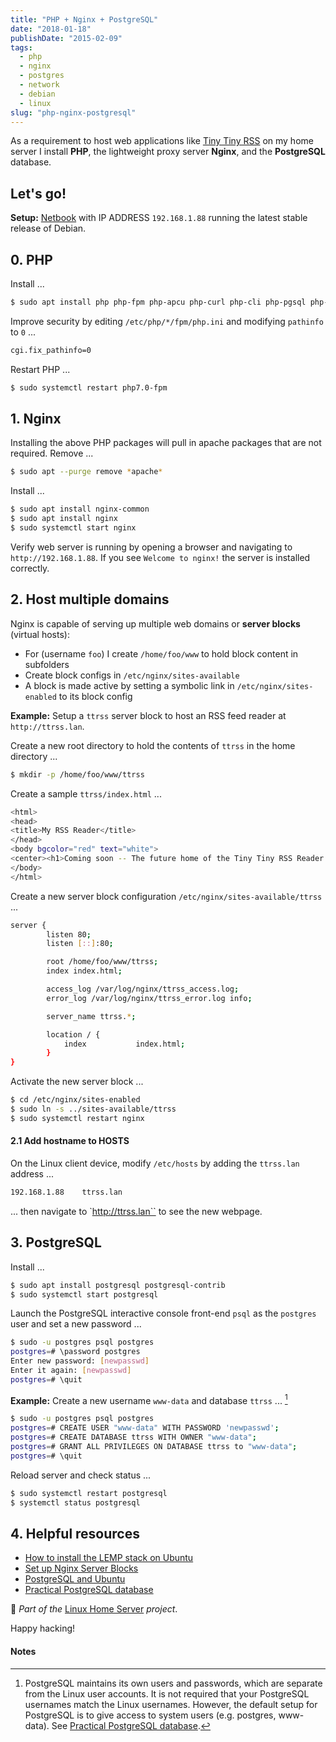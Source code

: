```yaml
---
title: "PHP + Nginx + PostgreSQL"
date: "2018-01-18"
publishDate: "2015-02-09"
tags:
  - php
  - nginx
  - postgres
  - network
  - debian
  - linux
slug: "php-nginx-postgresql"
---
```


As a requirement to host web applications like [Tiny Tiny RSS](http://www.circuidipity.com/ttrss.html) on my home server I install **PHP**, the lightweight proxy server **Nginx**, and the **PostgreSQL** database.

## Let's go!

**Setup:** [Netbook](http://www.circuidipity.com/laptop-home-server.html) with IP ADDRESS `192.168.1.88` running the latest stable release of Debian.

## 0. PHP

Install ...

```bash
$ sudo apt install php php-fpm php-apcu php-curl php-cli php-pgsql php-gd php-mcrypt php-mbstring php-fdomdocument php-intl
```

Improve security by editing `/etc/php/*/fpm/php.ini` and modifying `pathinfo` to `0` ...

```bash
cgi.fix_pathinfo=0                                                              
```

Restart PHP ...
                                                                                    
```bash
$ sudo systemctl restart php7.0-fpm
```

## 1. Nginx

Installing the above PHP packages will pull in apache packages that are not required. Remove ...

```bash
$ sudo apt --purge remove *apache*
```

Install ...

```bash
$ sudo apt install nginx-common
$ sudo apt install nginx                                                    
$ sudo systemctl start nginx                                                  
```

Verify web server is running by opening a browser and navigating to `http://192.168.1.88`. If you see `Welcome to nginx!` the server is installed correctly.

## 2. Host multiple domains

Nginx is capable of serving up multiple web domains or **server blocks** (virtual hosts):

* For (username `foo`) I create `/home/foo/www` to hold block content in subfolders
* Create block configs in `/etc/nginx/sites-available`
* A block is made active by setting a symbolic link in `/etc/nginx/sites-enabled` to its block config

**Example:** Setup a `ttrss` server block to host an RSS feed reader at `http://ttrss.lan`. 

Create a new root directory to hold the contents of `ttrss` in the home directory ...

```bash
$ mkdir -p /home/foo/www/ttrss
```

Create a sample `ttrss/index.html` ...

```bash
<html>
<head>
<title>My RSS Reader</title>
</head>
<body bgcolor="red" text="white">
<center><h1>Coming soon -- The future home of the Tiny Tiny RSS Reader!</h1></center>
</body>
</html>
```

Create a new server block configuration `/etc/nginx/sites-available/ttrss` ...

```bash
server {
        listen 80;
        listen [::]:80;

        root /home/foo/www/ttrss;
        index index.html;

        access_log /var/log/nginx/ttrss_access.log;
        error_log /var/log/nginx/ttrss_error.log info;

        server_name ttrss.*;

        location / {
            index           index.html;
        }
}
```

Activate the new server block ...

```bash
$ cd /etc/nginx/sites-enabled
$ sudo ln -s ../sites-available/ttrss
$ sudo systemctl restart nginx
```

#### 2.1 Add hostname to HOSTS

On the Linux client device, modify `/etc/hosts` by adding the `ttrss.lan` address ...

```bash
192.168.1.88    ttrss.lan
```

... then navigate to `http://ttrss.lan`` to see the new webpage.

## 3. PostgreSQL

Install ...
                                                                                    
```bash
$ sudo apt install postgresql postgresql-contrib
$ sudo systemctl start postgresql
```

Launch the PostgreSQL interactive console front-end `psql` as the `postgres` user and set a new password ...                            

```bash
$ sudo -u postgres psql postgres
postgres=# \password postgres
Enter new password: [newpasswd]
Enter it again: [newpasswd]
postgres=# \quit
```

**Example:** Create a new username `www-data` and database `ttrss` ... [^1]

```bash                                                               
$ sudo -u postgres psql postgres
postgres=# CREATE USER "www-data" WITH PASSWORD 'newpasswd';  
postgres=# CREATE DATABASE ttrss WITH OWNER "www-data";                         
postgres=# GRANT ALL PRIVILEGES ON DATABASE ttrss to "www-data";                
postgres=# \quit
```

Reload server and check status ...                                                             
                                                                                    
```bash
$ sudo systemctl restart postgresql
$ systemctl status postgresql
```

## 4. Helpful resources

* [How to install the LEMP stack on Ubuntu](https://www.digitalocean.com/community/tutorials/how-to-install-linux-nginx-mysql-php-lemp-stack-on-ubuntu-14-04)
* [Set up Nginx Server Blocks](https://www.digitalocean.com/community/tutorials/how-to-set-up-nginx-server-blocks-virtual-hosts-on-ubuntu-14-04-lts)
* [PostgreSQL and Ubuntu](https://help.ubuntu.com/community/PostgreSQL)
* [Practical PostgreSQL database](http://www.linuxtopia.org/online_books/database_guides/Practical_PostgreSQL_database/c15679_002.htm)

:penguin: *Part of the* [Linux Home Server](https://www.circuidipity.com/home-server/) *project*.

Happy hacking!

#### Notes

[^1]: PostgreSQL maintains its own users and passwords, which are separate from the Linux user accounts. It is not required that your PostgreSQL usernames match the Linux usernames. However, the default setup for PostgreSQL is to give access to system users (e.g. postgres, www-data). See [Practical PostgreSQL database](http://www.linuxtopia.org/online_books/database_guides/Practical_PostgreSQL_database/c15679_002.htm).
